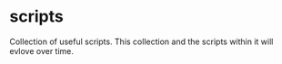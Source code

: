 # scripts
Collection of useful scripts. This collection and the scripts within it will evlove over time.
